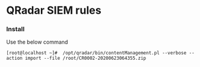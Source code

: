 # QRadar SIEM rules

### Install
Use the below command

`[root@localhost ~]#  /opt/qradar/bin/contentManagement.pl --verbose --action import --file /root/CR0002-20200623064355.zip`
